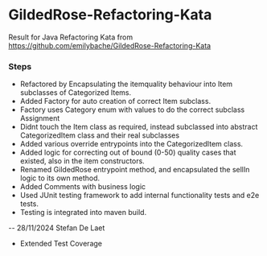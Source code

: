 # GildedRose-Refactoring-Kata
Result for Java Refactoring Kata from https://github.com/emilybache/GildedRose-Refactoring-Kata


### Steps 
* Refactored by Encapsulating the itemquality behaviour into Item subclasses of Categorized Items.
* Added Factory for auto creation of correct Item subclass.
* Factory uses Category enum with values to do the correct subclass Assignment
* Didnt touch the Item class as required, instead subclassed into abstract CategorizedItem class and their real subclasses
* Added various override entrypoints into the CategorizedItem class. 
* Added logic for correcting out of bound (0-50) quality cases that existed, also in the item constructors.
* Renamed GildedRose entrypoint method, and encapsulated the sellIn logic to its own method.     
* Added Comments with business logic
* Used JUnit testing framework to add internal functionality tests and e2e tests.
* Testing is integrated into maven build.

-- 28/11/2024 Stefan De Laet

* Extended Test Coverage

